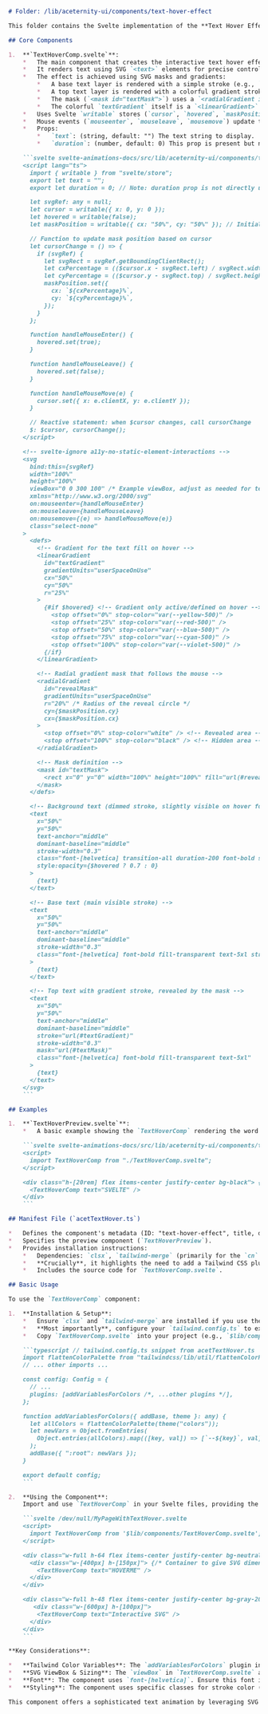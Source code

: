 ```markdown
# Folder: /lib/aceternity-ui/components/text-hover-effect

This folder contains the Svelte implementation of the **Text Hover Effect**. This component renders text using SVG and creates an interactive effect where a colorful gradient reveals itself on the text strokes as the mouse hovers over it, with the reveal area following the cursor.

## Core Components

1.  **`TextHoverComp.svelte`**:
    *   The main component that creates the interactive text hover effect.
    *   It renders text using SVG `<text>` elements for precise control over strokes and fills.
    *   The effect is achieved using SVG masks and gradients:
        *   A base text layer is rendered with a simple stroke (e.g., `stroke-neutral-200 dark:stroke-neutral-800`).
        *   A top text layer is rendered with a colorful gradient stroke (`stroke="url(#textGradient)"`). This layer is masked.
        *   The mask (`<mask id="textMask">`) uses a `<radialGradient id="revealMask">` whose center (`cx`, `cy`) follows the mouse cursor. This makes the colorful gradient on the top text layer visible only in the circular area around the mouse.
        *   The colorful `textGradient` itself is a `<linearGradient>` that becomes active/visible when the component is hovered.
    *   Uses Svelte `writable` stores (`cursor`, `hovered`, `maskPosition`) to manage interactivity.
    *   Mouse events (`mouseenter`, `mouseleave`, `mousemove`) update these stores.
    *   Props:
        *   `text`: (string, default: "") The text string to display.
        *   `duration`: (number, default: 0) This prop is present but not actively used in the provided animation logic for the hover effect itself. It might be a leftover or intended for future enhancements.

    ```svelte svelte-animations-docs/src/lib/aceternity-ui/components/text-hover-effect/TextHoverComp.svelte
    <script lang="ts">
      import { writable } from "svelte/store";
      export let text = "";
      export let duration = 0; // Note: duration prop is not directly used in the hover animation logic shown

      let svgRef: any = null;
      let cursor = writable({ x: 0, y: 0 });
      let hovered = writable(false);
      let maskPosition = writable({ cx: "50%", cy: "50%" }); // Initial mask position

      // Function to update mask position based on cursor
      let cursorChange = () => {
        if (svgRef) {
          let svgRect = svgRef.getBoundingClientRect();
          let cxPercentage = (($cursor.x - svgRect.left) / svgRect.width) * 100;
          let cyPercentage = (($cursor.y - svgRect.top) / svgRect.height) * 100;
          maskPosition.set({
            cx: `${cxPercentage}%`,
            cy: `${cyPercentage}%`,
          });
        }
      };

      function handleMouseEnter() {
        hovered.set(true);
      }

      function handleMouseLeave() {
        hovered.set(false);
      }

      function handleMouseMove(e) {
        cursor.set({ x: e.clientX, y: e.clientY });
      }

      // Reactive statement: when $cursor changes, call cursorChange
      $: $cursor, cursorChange();
    </script>

    <!-- svelte-ignore a11y-no-static-element-interactions -->
    <svg
      bind:this={svgRef}
      width="100%"
      height="100%"
      viewBox="0 0 300 100" /* Example viewBox, adjust as needed for text size */
      xmlns="http://www.w3.org/2000/svg"
      on:mouseenter={handleMouseEnter}
      on:mouseleave={handleMouseLeave}
      on:mousemove={(e) => handleMouseMove(e)}
      class="select-none"
    >
      <defs>
        <!-- Gradient for the text fill on hover -->
        <linearGradient
          id="textGradient"
          gradientUnits="userSpaceOnUse"
          cx="50%"
          cy="50%"
          r="25%"
        >
          {#if $hovered} <!-- Gradient only active/defined on hover -->
            <stop offset="0%" stop-color="var(--yellow-500)" />
            <stop offset="25%" stop-color="var(--red-500)" />
            <stop offset="50%" stop-color="var(--blue-500)" />
            <stop offset="75%" stop-color="var(--cyan-500)" />
            <stop offset="100%" stop-color="var(--violet-500)" />
          {/if}
        </linearGradient>

        <!-- Radial gradient mask that follows the mouse -->
        <radialGradient
          id="revealMask"
          gradientUnits="userSpaceOnUse"
          r="20%" /* Radius of the reveal circle */
          cy={$maskPosition.cy}
          cx={$maskPosition.cx}
        >
          <stop offset="0%" stop-color="white" /> <!-- Revealed area -->
          <stop offset="100%" stop-color="black" /> <!-- Hidden area -->
        </radialGradient>

        <!-- Mask definition -->
        <mask id="textMask">
          <rect x="0" y="0" width="100%" height="100%" fill="url(#revealMask)" />
        </mask>
      </defs>

      <!-- Background text (dimmed stroke, slightly visible on hover for depth) -->
      <text
        x="50%"
        y="50%"
        text-anchor="middle"
        dominant-baseline="middle"
        stroke-width="0.3"
        class="font-[helvetica] transition-all duration-200 font-bold stroke-neutral-200 dark:stroke-neutral-800 fill-transparent text-5xl"
        style:opacity={$hovered ? 0.7 : 0}
      >
        {text}
      </text>

      <!-- Base text (main visible stroke) -->
      <text
        x="50%"
        y="50%"
        text-anchor="middle"
        dominant-baseline="middle"
        stroke-width="0.3"
        class="font-[helvetica] font-bold fill-transparent text-5xl stroke-neutral-200 dark:stroke-neutral-700/60"
      >
        {text}
      </text>

      <!-- Top text with gradient stroke, revealed by the mask -->
      <text
        x="50%"
        y="50%"
        text-anchor="middle"
        dominant-baseline="middle"
        stroke="url(#textGradient)"
        stroke-width="0.3"
        mask="url(#textMask)"
        class="font-[helvetica] font-bold fill-transparent text-5xl"
      >
        {text}
      </text>
    </svg>
    ```

## Examples

1.  **`TextHoverPreview.svelte`**:
    *   A basic example showing the `TextHoverComp` rendering the word "SVELTE".

    ```svelte svelte-animations-docs/src/lib/aceternity-ui/components/text-hover-effect/TextHoverPreview.svelte
    <script>
      import TextHoverComp from "./TextHoverComp.svelte";
    </script>

    <div class="h-[20rem] flex items-center justify-center bg-black"> {/* Example wrapper */}
      <TextHoverComp text="SVELTE" />
    </div>
    ```

## Manifest File (`acetTextHover.ts`)

*   Defines the component's metadata (ID: "text-hover-effect", title, description, tags).
*   Specifies the preview component (`TextHoverPreview`).
*   Provides installation instructions:
    *   Dependencies: `clsx`, `tailwind-merge` (primarily for the `cn` utility, if used elsewhere or if the component is extended).
    *   **Crucially**, it highlights the need to add a Tailwind CSS plugin (`addVariablesForColors` from `tailwind.config.ts`) to make Tailwind color palette (e.g., `var(--yellow-500)`) available as CSS variables for the SVG gradients.
    *   Includes the source code for `TextHoverComp.svelte`.

## Basic Usage

To use the `TextHoverComp` component:

1.  **Installation & Setup**:
    *   Ensure `clsx` and `tailwind-merge` are installed if you use the `cn` utility in your project.
    *   **Most importantly**, configure your `tailwind.config.ts` to expose color variables as described in the `acetTextHover.ts` manifest. Without this, the gradient colors like `var(--yellow-500)` will not work.
    *   Copy `TextHoverComp.svelte` into your project (e.g., `$lib/components/`).

    ```typescript // tailwind.config.ts snippet from acetTextHover.ts
    import flattenColorPalette from "tailwindcss/lib/util/flattenColorPalette";
    // ... other imports ...

    const config: Config = {
      // ...
      plugins: [addVariablesForColors /*, ...other plugins */],
    };

    function addVariablesForColors({ addBase, theme }: any) {
      let allColors = flattenColorPalette(theme("colors"));
      let newVars = Object.fromEntries(
        Object.entries(allColors).map(([key, val]) => [`--${key}`, val])
      );
      addBase({ ":root": newVars });
    }

    export default config;
    ```

2.  **Using the Component**:
    Import and use `TextHoverComp` in your Svelte files, providing the `text` prop. Ensure the parent container has defined dimensions for the SVG to fill.

    ```svelte /dev/null/MyPageWithTextHover.svelte
    <script>
      import TextHoverComp from '$lib/components/TextHoverComp.svelte'; // Adjust path as needed
    </script>

    <div class="w-full h-64 flex items-center justify-center bg-neutral-900 p-4 my-8">
      <div class="w-[400px] h-[150px]"> {/* Container to give SVG dimensions */}
        <TextHoverComp text="HOVERME" />
      </div>
    </div>

    <div class="w-full h-48 flex items-center justify-center bg-gray-200 p-4">
       <div class="w-[600px] h-[100px]">
        <TextHoverComp text="Interactive SVG" />
      </div>
    </div>
    ```

**Key Considerations**:

*   **Tailwind Color Variables**: The `addVariablesForColors` plugin in `tailwind.config.ts` is essential for the gradient colors to function.
*   **SVG ViewBox & Sizing**: The `viewBox` in `TextHoverComp.svelte` and the size of its parent container will affect how the text is displayed and scaled. You might need to adjust the `viewBox` or text styling (font size in SVG) for different text lengths or desired visual outcomes.
*   **Font**: The component uses `font-[helvetica]`. Ensure this font is available or change it to your desired font family within the SVG's `<text>` elements.
*   **Styling**: The component uses specific classes for stroke color (e.g., `stroke-neutral-200 dark:stroke-neutral-800`). These are Tailwind classes and should work if Tailwind is set up.

This component offers a sophisticated text animation by leveraging SVG capabilities combined with Svelte's reactivity for mouse interactions.
```